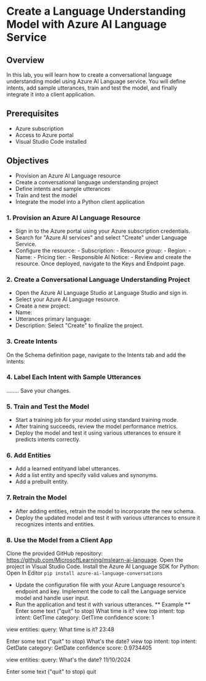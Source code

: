 # Create a Language Understanding Model with Azure AI Language Service

## Overview
In this lab, you will learn how to create a conversational language understanding model using Azure AI Language service. You will define intents, add sample utterances, train and test the model, and finally integrate it into a client application.

## Prerequisites

- Azure subscription
- Access to Azure portal
- Visual Studio Code installed
## Objectives
- Provision an Azure AI Language resource
- Create a conversational language understanding project
- Define intents and sample utterances
- Train and test the model
- Integrate the model into a Python client application

### 1. Provision an Azure AI Language Resource
- Sign in to the Azure portal using your Azure subscription credentials.
- Search for "Azure AI services" and select "Create" under Language Service.
- Configure the resource:
       - Subscription: 
       - Resource group: 
       - Region: 
       - Name:
       - Pricing tier: 
       - Responsible AI Notice:
       - Review and create the resource. Once deployed, navigate to the Keys and Endpoint page.
### 2. Create a Conversational Language Understanding Project
- Open the Azure AI Language Studio at Language Studio and sign in.
- Select your Azure AI Language resource.
- Create a new project:
- Name:
- Utterances primary language:
- Description:
Select "Create" to finalize the project.
### 3. Create Intents
On the Schema definition page, navigate to the Intents tab and add the intents:

### 4. Label Each Intent with Sample Utterances
........
Save your changes.
### 5. Train and Test the Model
- Start a training job for your model using standard training mode.
- After training succeeds, review the model performance metrics.
- Deploy the model and test it using various utterances to ensure it predicts intents correctly.
### 6. Add Entities
- Add a learned entityand label utterances.
- Add a list entity and specify valid values and synonyms.
- Add a prebuilt entity.
### 7. Retrain the Model
- After adding entities, retrain the model to incorporate the new schema.
- Deploy the updated model and test it with various utterances to ensure it recognizes intents and entities.
### 8. Use the Model from a Client App
Clone the provided GitHub repository: https://github.com/MicrosoftLearning/mslearn-ai-language.
Open the project in Visual Studio Code.
Install the Azure AI Language SDK for Python:
Open In Editor
`
pip install azure-ai-language-conversations
`
- Update the configuration file with your Azure Language resource's endpoint and key.
Implement the code to call the Language service model and handle user input.
- Run the application and test it with various utterances.
** Example **
Enter some text ("quit" to stop)
What time is it?
view top intent:
        top intent: GetTime
        category: GetTime
        confidence score: 1

view entities:
query: What time is it?
23:48

Enter some text ("quit" to stop)
What's the date?
view top intent:
        top intent: GetDate
        category: GetDate
        confidence score: 0.9734405

view entities:
query: What's the date?
11/10/2024

Enter some text ("quit" to stop)
quit
